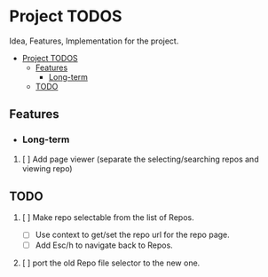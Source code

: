 # Project TODOS

Idea, Features, Implementation for the project.

<!--toc:start-->

- [Project TODOS](#project-todos)
  - [Features](#features)
    - [Long-term](#long-term)
  - [TODO](#todo)
  <!--toc:end-->

## Features

- ### Long-term

1. [ ] Add page viewer (separate the selecting/searching repos and viewing repo)

## TODO

1. [ ] Make repo selectable from the list of Repos.

   - [ ] Use context to get/set the repo url for the repo page.
   - [ ] Add Esc/h to navigate back to Repos.

2. [ ] port the old Repo file selector to the new one.
